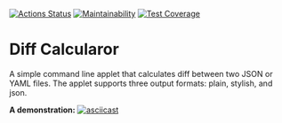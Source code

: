 
[![Actions Status](https://github.com/geoworo/java-project-71/workflows/hexlet-check/badge.svg)](https://github.com/geoworo/java-project-71/actions) [![Maintainability](https://api.codeclimate.com/v1/badges/0cc279d1934371289953/maintainability)](https://codeclimate.com/github/geoworo/java-project-71/maintainability) [![Test Coverage](https://api.codeclimate.com/v1/badges/0cc279d1934371289953/test_coverage)](https://codeclimate.com/github/geoworo/java-project-71/test_coverage)

# Diff Calcularor

A simple command line applet that calculates diff between two JSON or YAML files.
The applet supports three output formats: plain, stylish, and json.

**A demonstration:**
[![asciicast](https://asciinema.org/a/ZegbxobPwDC2S8hrhN9ofHOXk.svg)](https://asciinema.org/a/ZegbxobPwDC2S8hrhN9ofHOXk)
